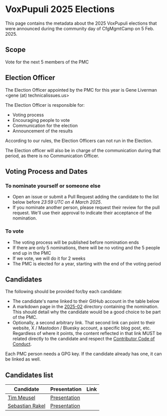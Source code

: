 # VoxPupuli 2025 Elections

This page contains the metadata about the 2025 VoxPupuli elections that were announced
during the community day of CfgMgmtCamp on 5 Feb. 2025.

## Scope

Vote for the next 5 members of the PMC

## Election Officer

The Election Officer appointed by the PMC for this year is Gene Liverman <gene (at) technicalissues.us>

The Election Officer is responsible for:

- Voting process
- Encouraging people to vote
- Communication for the election
- Announcement of the results

According to our rules, the Election Officers can not run in the Election.

The Election officer will also be in charge of the communication during that
period, as there is no Communication Officer.

## Voting Process and Dates

### To nominate yourself or someone else

- Open an issue or submit a Pull Request adding the candidate to the list below
  before *23:59 UTC on 4 March 2025*.
- If you nominate another person, please request their review for the pull request.
  We'll use their approval to indicate their acceptance of the nomination.

### To vote

- The voting process will be published before nomination ends
- If there are only 5 nominations, there will be no voting and the 5 people end up in the PMC
- If we vote, we will do it for 2 weeks
- The PMC is elected for a year, starting with the end of the voting period

## Candidates

The following should be provided for/by each candidate:

- The candidate's name linked to their GitHub account in the table below
- A markdown page in the [2025-02](2025-02) directory containing the nomination.
  This should detail why the candidate would be a good choice to be part of the PMC.
- Optionally, a second arbitrary link. That second link can point to their website,
  X / Mastodon / Bluesky account, a specific blog post, etc. Regardless of where it points,
  the content reflected in that link MUST be related directly to the candidate and respect
  the [Contributor Code of Conduct](https://voxpupuli.org/coc/).

Each PMC person needs a GPG key. If the candidate already has one, it can be linked as well.

## Candidates list

| Candidate                     | Presentation               | Link |
|-------------------------------|----------------------------|------|
| [Tim Meusel][timg]            | [Presentation][timp]       |      |
| [Sebastian Rakel][sebastiang] | [Presentation][sebastianp] |      |

[timg]: https://github.com/bastelfreak 
[timp]: 2025-02/bastelfreak.md
[sebastiang]: https://github.com/sebastianrakel
[sebastianp]: 2025-02/spritzgebaeck.md
